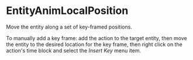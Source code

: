 # EntityAnimLocalPosition

Move the entity along a set of key-framed positions.

To manually add a key frame: add the action to the target entity, then
move the entity to the desired location for the key frame, then right
click on the action's time block and select the *Insert Key* menu item.
